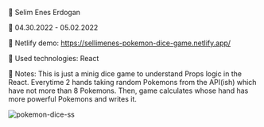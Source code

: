 🔷 Selim Enes Erdogan

🔷 04.30.2022 - 05.02.2022

🔷 Netlify demo: https://sellimenes-pokemon-dice-game.netlify.app/

🔷 Used technologies: React

🔷 Notes: This is just a minig dice game to understand Props logic in the React. Everytime 2 hands taking random Pokemons from the API(ish) which have not more than 8 Pokemons. Then, game calculates whose hand has more powerful Pokemons and writes it.

![pokemon-dice-ss](https://user-images.githubusercontent.com/23125375/166456297-1f3c52bd-b400-49f3-8c51-f10753fec634.png)
